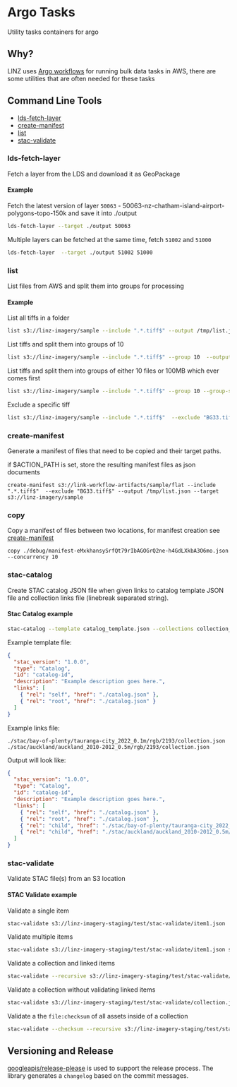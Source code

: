 # Argo Tasks

Utility tasks containers for argo

## Why?

LINZ uses [Argo workflows](https://argoproj.github.io/workflows/) for running bulk data tasks in AWS, there are some utilities that are often needed for these tasks

## Command Line Tools

- [lds-fetch-layer](#lds-fetch-layer)
- [create-manifest](#create-manifest)
- [list](#list)
- [stac-validate](#stac-validate)

### lds-fetch-layer

Fetch a layer from the LDS and download it as GeoPackage

#### Example

Fetch the latest version of layer `50063` - 50063-nz-chatham-island-airport-polygons-topo-150k and save it into ./output

```bash
lds-fetch-layer --target ./output 50063
```

Multiple layers can be fetched at the same time, fetch `51002` and `51000`

```bash
lds-fetch-layer  --target ./output 51002 51000
```

### list

List files from AWS and split them into groups for processing

#### Example

List all tiffs in a folder

```bash
list s3://linz-imagery/sample --include ".*.tiff$" --output /tmp/list.json
```

List tiffs and split them into groups of 10

```bash
list s3://linz-imagery/sample --include ".*.tiff$" --group 10  --output /tmp/list.json
```

List tiffs and split them into groups of either 10 files or 100MB which ever comes first

```bash
list s3://linz-imagery/sample --include ".*.tiff$" --group 10 --group-size 100MB --output /tmp/list.json
```

Exclude a specific tiff

```bash
list s3://linz-imagery/sample --include ".*.tiff$"  --exclude "BG33.tiff$" --output /tmp/list.json
```

### create-manifest

Generate a manifest of files that need to be copied and their target paths.

if $ACTION_PATH is set, store the resulting manifest files as json documents

```
create-manifest s3://link-workflow-artifacts/sample/flat --include ".*.tiff$"  --exclude "BG33.tiff$" --output /tmp/list.json --target s3://linz-imagery/sample
```

### copy

Copy a manifest of files between two locations, for manifest creation see [create-manifest](#create-manifest)

```
copy ./debug/manifest-eMxkhansySrfQt79rIbAGOGrQ2ne-h4GdLXkbA3O6mo.json --concurrency 10
```

### stac-catalog

Create STAC catalog JSON file when given links to catalog template JSON file and collection links file (linebreak separated string).

#### Stac Catalog example

```bash
stac-catalog --template catalog_template.json --collections collection_links.txt --output catalog.json
```

Example template file:

```json
{
  "stac_version": "1.0.0",
  "type": "Catalog",
  "id": "catalog-id",
  "description": "Example description goes here.",
  "links": [
    { "rel": "self", "href": "./catalog.json" },
    { "rel": "root", "href": "./catalog.json" }
  ]
}
```

Example links file:

```text
./stac/bay-of-plenty/tauranga-city_2022_0.1m/rgb/2193/collection.json
./stac/auckland/auckland_2010-2012_0.5m/rgb/2193/collection.json
```

Output will look like:

```json
{
  "stac_version": "1.0.0",
  "type": "Catalog",
  "id": "catalog-id",
  "description": "Example description goes here.",
  "links": [
    { "rel": "self", "href": "./catalog.json" },
    { "rel": "root", "href": "./catalog.json" },
    { "rel": "child", "href": "./stac/bay-of-plenty/tauranga-city_2022_0.1m/rgb/2193/collection.json" },
    { "rel": "child", "href": "./stac/auckland/auckland_2010-2012_0.5m/rgb/2193/collection.json" }
  ]
}
```

### stac-validate

Validate STAC file(s) from an S3 location

#### STAC Validate example

Validate a single item

```bash
stac-validate s3://linz-imagery-staging/test/stac-validate/item1.json
```

Validate multiple items

```bash
stac-validate s3://linz-imagery-staging/test/stac-validate/item1.json s3://linz-imagery/test/test/item2.json
```

Validate a collection and linked items

```bash
stac-validate --recursive s3://linz-imagery-staging/test/stac-validate/collection.json
```

Validate a collection without validating linked items

```bash
stac-validate s3://linz-imagery-staging/test/stac-validate/collection.json
```

Validate a the `file:checksum` of all assets inside of a collection

```bash
stac-validate --checksum --recursive s3://linz-imagery-staging/test/stac-validate/collection.json
```

## Versioning and Release

[googleapis/release-please](https://github.com/googleapis/release-please) is used to support the release process.
The library generates a `changelog` based on the commit messages.
